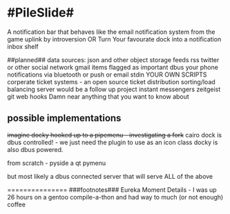 #PileSlide#
=========

A notification bar that behaves like the email notification system from the game uplink by introversion
OR
Turn Your favourate dock into a notification inbox shelf

##planned##
data sources:
json and other object storage feeds
rss
twitter or other social network
gmail items flagged as important
dbus
your phone notifications via bluetooth or push or email
stdin
YOUR OWN SCRIPTS
corperate ticket systems - an open source ticket distribution sorting/load balancing server would be a follow up project
instant messengers
zeitgeist
git web hooks
Damn near anything that you want to know about

## possible implementations ##
<del>imagine docky hooked up to a pipemenu - investigating a fork</del>
cairo dock is dbus controlled! - we just need the plugin to use as an icon class
docky is also dbus powered.

from scratch - 
pyside
a qt pymenu


but most likely a dbus connected server that will serve ALL of the above

===============
###footnotes###
Eureka Moment Details - I was up 26 hours on a gentoo compile-a-thon and had way to much (or not enough) coffee
